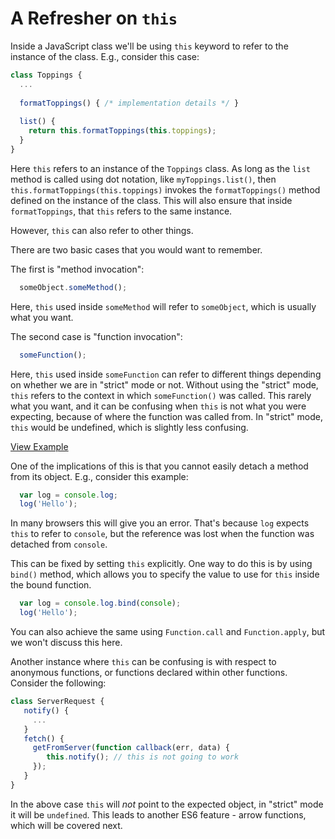 # A Refresher on `this`

Inside a JavaScript class we'll be using `this` keyword to refer to the instance of the class. E.g., consider this case:

```js
class Toppings {
  ...
  
  formatToppings() { /* implementation details */ }
  
  list() {
    return this.formatToppings(this.toppings);
  }
}
```

Here `this` refers to an instance of the `Toppings` class. As long as the `list` method is called using dot notation, like `myToppings.list()`, then `this.formatToppings(this.toppings)` invokes the `formatToppings()` method defined on the instance of the class. This will also ensure that inside `formatToppings`, that `this` refers to the same instance.

However, `this` can also refer to other things.

There are two basic cases that you would want to remember.

The first is "method invocation":

```js
  someObject.someMethod();
```

Here, `this` used inside `someMethod` will refer to `someObject`, which is usually what you want.

The second case is "function invocation":

```js
  someFunction();
```

Here, `this` used inside `someFunction` can refer to different things depending on whether we are in "strict" mode or not. Without using the "strict" mode, `this` refers to the context in which `someFunction()` was called. This rarely what you want, and it can be confusing when `this` is not what you were expecting, because of where the function was called from. In "strict" mode, `this` would be undefined, which is slightly less confusing.

[View Example](http://jsbin.com/vekawimihe/2/edit?js,console)

One of the implications of this is that you cannot easily detach a method from its object. E.g., consider this example:

```js
  var log = console.log;
  log('Hello');
```

In many browsers this will give you an error. That's because `log` expects `this` to refer to `console`, but the reference was lost when the function was detached from `console`.

This can be fixed by setting `this` explicitly. One way to do this is by using `bind()` method, which allows you to specify the value to use for `this` inside the bound function.

```js
  var log = console.log.bind(console);
  log('Hello');
```

You can also achieve the same using `Function.call` and `Function.apply`, but we won't discuss this here.

Another instance where `this` can be confusing is with respect to anonymous
functions, or functions declared within other functions.  Consider the 
following:

```js
class ServerRequest {
   notify() {
     ...
   }
   fetch() {
     getFromServer(function callback(err, data) {
        this.notify(); // this is not going to work
     });
   }
}
```

In the above case `this` will _not_ point to the expected object, in "strict"
mode it will be `undefined`.  This leads to another ES6 feature - arrow functions, which will be covered next.
